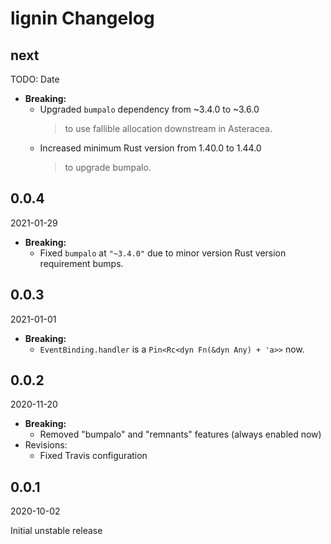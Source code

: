 # lignin Changelog

<!-- markdownlint-disable no-trailing-punctuation -->

## next

TODO: Date

* **Breaking:**
  * Upgraded `bumpalo` dependency from ~3.4.0 to ~3.6.0
    > to use fallible allocation downstream in Asteracea.
  * Increased minimum Rust version from 1.40.0 to 1.44.0
    > to upgrade bumpalo.

## 0.0.4

2021-01-29

* **Breaking:**
  * Fixed `bumpalo` at `"~3.4.0"` due to minor version Rust version requirement bumps.

## 0.0.3

2021-01-01

* **Breaking:**
  * `EventBinding.handler` is a `Pin<Rc<dyn Fn(&dyn Any) + 'a>>` now.

## 0.0.2

2020-11-20

* **Breaking:**
  * Removed "bumpalo" and "remnants" features (always enabled now)
* Revisions:
  * Fixed Travis configuration

## 0.0.1

2020-10-02

Initial unstable release
